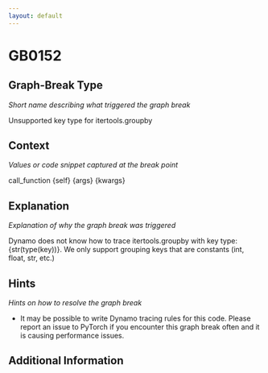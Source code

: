 ```yaml
---
layout: default
---
```

# GB0152

## Graph-Break Type
*Short name describing what triggered the graph break*

Unsupported key type for itertools.groupby

## Context
*Values or code snippet captured at the break point*

call_function {self} {args} {kwargs}

## Explanation
*Explanation of why the graph break was triggered*

Dynamo does not know how to trace itertools.groupby with key type: {str(type(key))}. We only support grouping keys that are constants (int, float, str, etc.)

## Hints
*Hints on how to resolve the graph break*

- It may be possible to write Dynamo tracing rules for this code. Please report an issue to PyTorch if you encounter this graph break often and it is causing performance issues.


## Additional Information

<!-- ADDITIONAL INFORMATION START - Add custom information below this line -->

<!-- ADDITIONAL INFORMATION END -->

